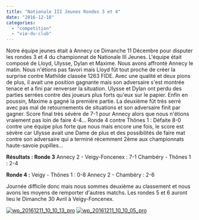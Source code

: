 ```yaml
---
title: "Nationale III Jeunes Rondes 3 et 4"
date: "2016-12-18"
categories: 
  - "competition"
  - "vie-du-club"
---
```


Notre équipe jeunes était à Annecy ce Dimanche 11 Décembre pour disputer les rondes 3 et 4 du championnat de Nationale III Jeunes. L'équipe était composé de Lloyd, Ulysse, Dylan et Maxime. Nous avons affronté Annecy le matin. Nous n'étions pas favori mais Lloyd fût tout proche de créer la surprise contre Mathilde classée 1263 FIDE. Avec une qualité et deux pions de plus, il avait une position gagnante mais son adversaire s'est montrée tenace et a fini par renverser la situation. Ulysse et Dylan ont perdu des parties serrées contre des joueurs plus forts qu'eux sur le papier. Enfin en poussin, Maxime a gagné la première partie. La deuxième fût très serré avec pas mal de retournements de situations et son adversaire finit par gagner. Score final très sévère de 7-1 pour Annecy alors que nous n'étions vraiement pas loin de faire 4-4... Ronde 4 contre Thônes 1 : Défaite 8-0 contre une équipe plus forte que nous mais encore une fois, le score est sévère car Ulysse avait une Dame de plus et des possibilités de faire mat contre son adversaire qui a terminé récemment 2ème aux championnats haute-savoie pupilles...

**Résultats : Ronde 3** Annecy 2 - Veigy-Foncenex : 7-1 Chambéry - Thônes 1 : 2-4

**Ronde 4 :** Veigy - Thônes 1 : 0-8 Annecy 2 - Chambéry : 2-6

Journée difficile donc mais nous sommes deuxième au classement et nous avons les moyens de remporter d'autres matchs. Les rondes 5 et 6 auront lieu le Dimanche 30 Avril à Veigy-Foncenex.

[![wp_20161211_10_10_13_pro](/wordpress-uploads/2016/12/WP_20161211_10_10_13_Pro-300x169.jpg)](/wordpress-uploads/2016/12/WP_20161211_10_10_13_Pro.jpg) [![wp_20161211_10_10_05_pro](/wordpress-uploads/2016/12/WP_20161211_10_10_05_Pro-300x169.jpg)](/wordpress-uploads/2016/12/WP_20161211_10_10_05_Pro.jpg)
